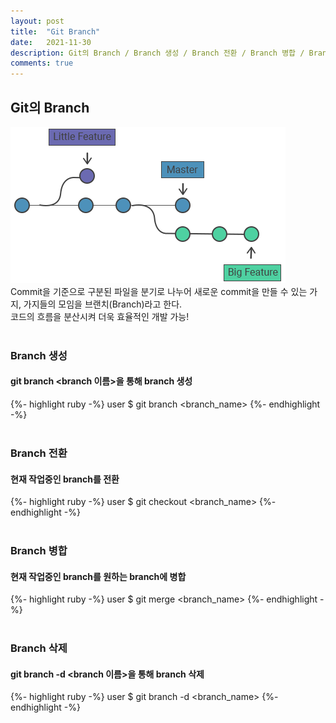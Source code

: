 ```yaml
---
layout: post
title:  "Git Branch"
date:   2021-11-30
description: Git의 Branch / Branch 생성 / Branch 전환 / Branch 병합 / Branch 삭제
comments: true
---
```


## Git의 Branch
<img src="/assets/img/git branch.png"><img>
<br>
Commit을 기준으로 구분된 파일을 분기로 나누어 새로운 commit을 만들 수 있는 가지, 가지들의 모임을 브랜치(Branch)라고 한다.
<br>
코드의 흐름을 분산시켜 더욱 효율적인 개발 가능!
<br>
<br>

### Branch 생성
#### git branch <branch 이름>을 통해 branch 생성
{%- highlight ruby -%}
user $ git branch <branch_name>
{%- endhighlight -%}
<br>
<br>

### Branch 전환
#### 현재 작업중인 branch를 전환
{%- highlight ruby -%}
user $ git checkout <branch_name>
{%- endhighlight -%}
<br>
<br>

### Branch 병합
#### 현재 작업중인 branch를 원하는 branch에 병합
{%- highlight ruby -%}
user $ git merge <branch_name>
{%- endhighlight -%}
<br>
<br>

### Branch 삭제
#### git branch -d <branch 이름>을 통해 branch 삭제
{%- highlight ruby -%}
user $ git branch -d <branch_name>
{%- endhighlight -%}
